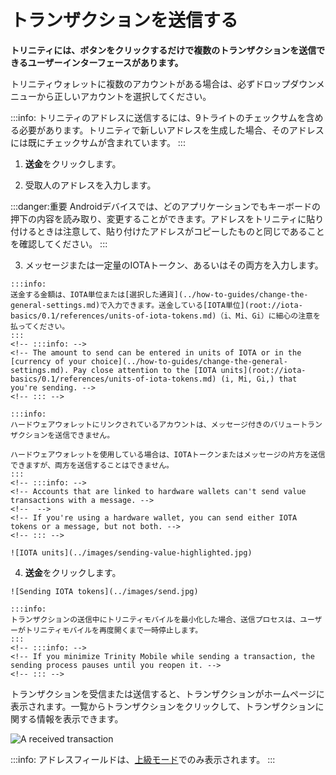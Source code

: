 # トランザクションを送信する
<!-- # Send a transaction -->

**トリニティには、ボタンをクリックするだけで複数のトランザクションを送信できるユーザーインターフェースがあります。**
<!-- **Trinity has a user interface that allows you to send multiple transactions at the click of a button.** -->

トリニティウォレットに複数のアカウントがある場合は、必ずドロップダウンメニューから正しいアカウントを選択してください。
<!-- If you have multiple accounts in your Trinity wallet, make sure that you select the correct account from the dropdown menu. -->

:::info:
トリニティのアドレスに送信するには、9トライトのチェックサムを含める必要があります。トリニティで新しいアドレスを生成した場合、そのアドレスには既にチェックサムが含まれています。
:::
<!-- :::info: -->
<!-- To send to an address in Trinity, it must include the 9-tryte checksum. If you generated a new address in Trinity, that address will already include the checksum. -->
<!-- ::: -->

1. **送金**をクリックします。
  <!-- 1. Click **Send** -->

2. 受取人のアドレスを入力します。
  <!-- 2. Enter a recipient's address -->

  :::danger:重要
  Androidデバイスでは、どのアプリケーションでもキーボードの押下の内容を読み取り、変更することができます。アドレスをトリニティに貼り付けるときは注意して、貼り付けたアドレスがコピーしたものと同じであることを確認してください。
  :::
  <!-- :::danger:Important -->
  <!-- On Android devices, any application can read the content of keyboard presses and modify it. Be careful when pasting an address into Trinity and make sure that the address you have pasted is the same one that you copied. -->
  <!-- ::: -->

3. メッセージまたは一定量のIOTAトークン、あるいはその両方を入力します。
  <!-- 3. Enter either a message, or an amount of IOTA tokens, or both -->

    :::info:
    送金する金額は、IOTA単位または[選択した通貨](../how-to-guides/change-the-general-settings.md)で入力できます。送金している[IOTA単位](root://iota-basics/0.1/references/units-of-iota-tokens.md)（i、Mi、Gi）に細心の注意を払ってください。
    :::
    <!-- :::info: -->
    <!-- The amount to send can be entered in units of IOTA or in the [currency of your choice](../how-to-guides/change-the-general-settings.md). Pay close attention to the [IOTA units](root://iota-basics/0.1/references/units-of-iota-tokens.md) (i, Mi, Gi,) that you're sending. -->
    <!-- ::: -->

    :::info:
    ハードウェアウォレットにリンクされているアカウントは、メッセージ付きのバリュートランザクションを送信できません。

    ハードウェアウォレットを使用している場合は、IOTAトークンまたはメッセージの片方を送信できますが、両方を送信することはできません。
    :::
    <!-- :::info: -->
    <!-- Accounts that are linked to hardware wallets can't send value transactions with a message. -->
    <!--  -->
    <!-- If you're using a hardware wallet, you can send either IOTA tokens or a message, but not both. -->
    <!-- ::: -->

    ![IOTA units](../images/sending-value-highlighted.jpg)

4. **送金**をクリックします。
  <!-- 4. Click **Send** -->

    ![Sending IOTA tokens](../images/send.jpg)

    :::info:
    トランザクションの送信中にトリニティモバイルを最小化した場合、送信プロセスは、ユーザーがトリニティモバイルを再度開くまで一時停止します。
    :::
    <!-- :::info: -->
    <!-- If you minimize Trinity Mobile while sending a transaction, the sending process pauses until you reopen it. -->
    <!-- ::: -->

トランザクションを受信または送信すると、トランザクションがホームページに表示されます。一覧からトランザクションをクリックして、トランザクションに関する情報を表示できます。
<!-- When you either receive or send a transaction, it appears on the home page. Click a transaction from the list to view information about it. -->

![A received transaction](../images/trinity-receive-message.png)

:::info:
アドレスフィールドは、[上級モード](../how-to-guides/change-the-advanced-settings.md)でのみ表示されます。
:::
<!-- :::info: -->
<!-- The Addresses field is displayed only in [Advanced mode](../how-to-guides/change-the-advanced-settings.md). -->
<!-- ::: -->
